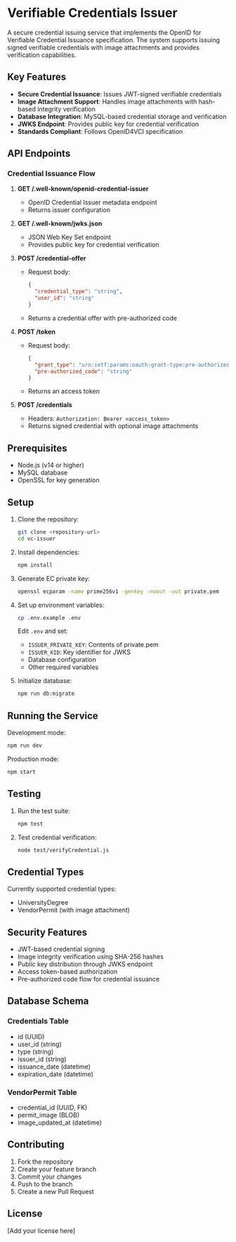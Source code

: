 # Verifiable Credentials Issuer

A secure credential issuing service that implements the OpenID for Verifiable Credential Issuance specification. The system supports issuing signed verifiable credentials with image attachments and provides verification capabilities.

## Key Features

- **Secure Credential Issuance**: Issues JWT-signed verifiable credentials
- **Image Attachment Support**: Handles image attachments with hash-based integrity verification
- **Database Integration**: MySQL-based credential storage and verification
- **JWKS Endpoint**: Provides public key for credential verification
- **Standards Compliant**: Follows OpenID4VCI specification

## API Endpoints

### Credential Issuance Flow

1. **GET /.well-known/openid-credential-issuer**
   - OpenID Credential Issuer metadata endpoint
   - Returns issuer configuration

2. **GET /.well-known/jwks.json**
   - JSON Web Key Set endpoint
   - Provides public key for credential verification

3. **POST /credential-offer**
   - Request body:
     ```json
     {
       "credential_type": "string",
       "user_id": "string"
     }
     ```
   - Returns a credential offer with pre-authorized code

4. **POST /token**
   - Request body:
     ```json
     {
       "grant_type": "urn:ietf:params:oauth:grant-type:pre-authorized_code",
       "pre-authorized_code": "string"
     }
     ```
   - Returns an access token

5. **POST /credentials**
   - Headers: `Authorization: Bearer <access_token>`
   - Returns signed credential with optional image attachments

## Prerequisites

- Node.js (v14 or higher)
- MySQL database
- OpenSSL for key generation

## Setup

1. Clone the repository:
   ```bash
   git clone <repository-url>
   cd vc-issuer
   ```

2. Install dependencies:
   ```bash
   npm install
   ```

3. Generate EC private key:
   ```bash
   openssl ecparam -name prime256v1 -genkey -noout -out private.pem
   ```

4. Set up environment variables:
   ```bash
   cp .env.example .env
   ```
   Edit `.env` and set:
   - `ISSUER_PRIVATE_KEY`: Contents of private.pem
   - `ISSUER_KID`: Key identifier for JWKS
   - Database configuration
   - Other required variables

5. Initialize database:
   ```bash
   npm run db:migrate
   ```

## Running the Service

Development mode:
```bash
npm run dev
```

Production mode:
```bash
npm start
```

## Testing

1. Run the test suite:
   ```bash
   npm test
   ```

2. Test credential verification:
   ```bash
   node test/verifyCredential.js
   ```

## Credential Types

Currently supported credential types:
- UniversityDegree
- VendorPermit (with image attachment)

## Security Features

- JWT-based credential signing
- Image integrity verification using SHA-256 hashes
- Public key distribution through JWKS endpoint
- Access token-based authorization
- Pre-authorized code flow for credential issuance

## Database Schema

### Credentials Table
- id (UUID)
- user_id (string)
- type (string)
- issuer_id (string)
- issuance_date (datetime)
- expiration_date (datetime)

### VendorPermit Table
- credential_id (UUID, FK)
- permit_image (BLOB)
- image_updated_at (datetime)

## Contributing

1. Fork the repository
2. Create your feature branch
3. Commit your changes
4. Push to the branch
5. Create a new Pull Request

## License

[Add your license here] 